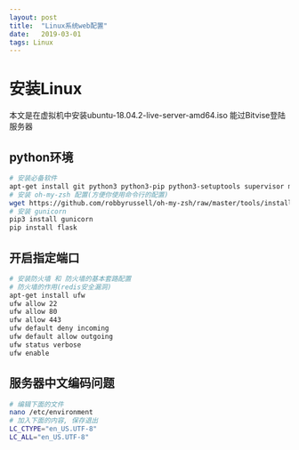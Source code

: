 ```yaml
---
layout: post
title:  "Linux系统web配置"
date:   2019-03-01
tags: Linux
---
```


# 安装Linux

本文是在虚拟机中安装ubuntu-18.04.2-live-server-amd64.iso
能过Bitvise登陆服务器

## python环境
```bash
# 安装必备软件
apt-get install git python3 python3-pip python3-setuptools supervisor mongodb redis-server zsh 
# 安装 oh-my-zsh 配置(方便你使用命令行的配置)
wget https://github.com/robbyrussell/oh-my-zsh/raw/master/tools/install.sh -O - | sh
# 安装 gunicorn 
pip3 install gunicorn
pip install flask
```

## 开启指定端口
```bash
# 安装防火墙 和 防火墙的基本套路配置
# 防火墙的作用(redis安全漏洞)
apt-get install ufw
ufw allow 22
ufw allow 80
ufw allow 443
ufw default deny incoming
ufw default allow outgoing
ufw status verbose
ufw enable
```
## 服务器中文编码问题
```bash
# 编辑下面的文件
nano /etc/environment
# 加入下面的内容, 保存退出
LC_CTYPE="en_US.UTF-8"
LC_ALL="en_US.UTF-8"
```

